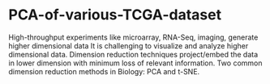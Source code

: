 # PCA-of-various-TCGA-dataset
High-throughput experiments like microarray, RNA-Seq, imaging, generate higher dimensional data It is challenging to visualize and analyze higher dimensional data. Dimension reduction techniques project/embed the data in lower dimension with minimum loss of relevant information. Two common dimension reduction methods in Biology: PCA and t-SNE.
